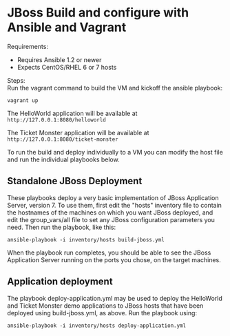 # JBoss Build and configure with Ansible and Vagrant  

Requirements:  
- Requires Ansible 1.2 or newer  
- Expects CentOS/RHEL 6 or 7 hosts  

Steps:  
Run the vagrant command to build the VM and kickoff the ansible playbook:  

```vagrant up```  
  
The HelloWorld application will be available at ```http://127.0.0.1:8080/helloworld```  

The Ticket Monster application will be available at ```http://127.0.0.1:8080/ticket-monster```  

To run the build and deploy individually to a VM you can modify the host file and run the individual playbooks below.  
 
## Standalone JBoss Deployment  
  
These playbooks deploy a very basic implementation of JBoss Application Server, version 7. To use them, first edit the "hosts" inventory file to contain the hostnames of the machines on which you want JBoss deployed, and edit the group_vars/all file to set any JBoss configuration parameters you need. Then run the playbook, like this:  
  
```ansible-playbook -i inventory/hosts build-jboss.yml```  
  
When the playbook run completes, you should be able to see the JBoss Application Server running on the ports you chose, on the target machines.  
  
## Application deployment  
  
The playbook deploy-application.yml may be used to deploy the HelloWorld and Ticket Monster demo applications to JBoss hosts that have been deployed using build-jboss.yml, as above. Run the playbook using:   
  
```ansible-playbook -i inventory/hosts deploy-application.yml```



